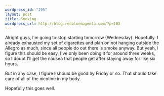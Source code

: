 ```yaml
--- 
wordpress_id: "295"
layout: post
title: Smoking
wordpress_url: http://blog.redbluemagenta.com/?p=103
---
```

Alright guys, I'm going to stop starting tomorrow (Wednesday).  Hopefully.  I already exhausted my set of cigarettes and plan on not hanging outside the Allegro as much, since all people do out there is smoke anyway.  But yeah, I figure this should be easy, I've only been doing it for around three weeks, so I doubt I'll get the nausea that people get after staying away for like six hours.

But in any case, I figure I should be good by Friday or so.  That should take care of all of the nicotine in my body.

Hopefully this goes well.
